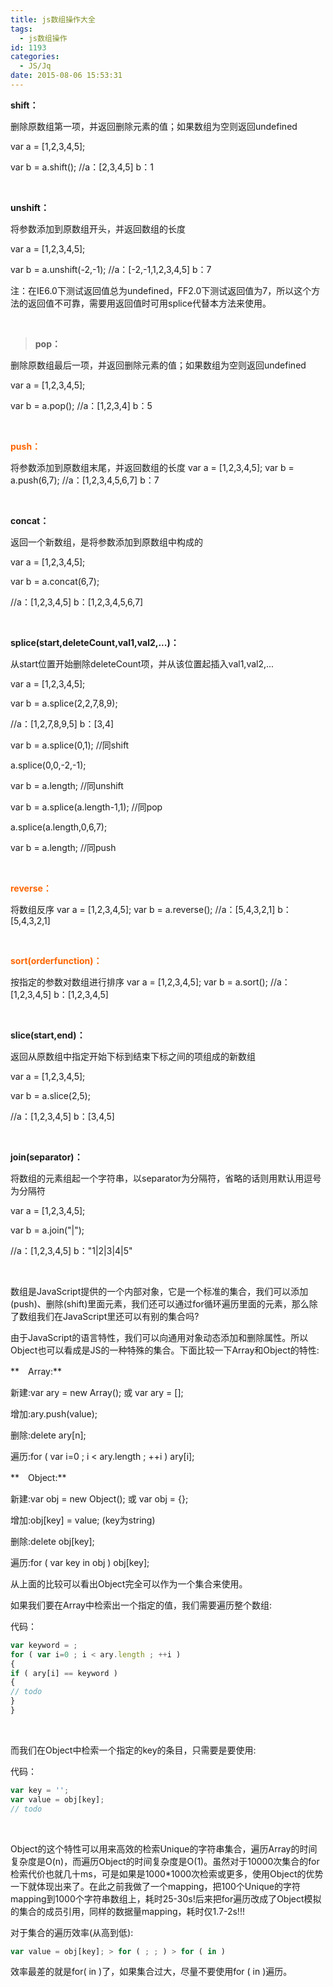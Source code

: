 ```yaml
---
title: js数组操作大全
tags:
  - js数组操作
id: 1193
categories:
  - JS/Jq
date: 2015-08-06 15:53:31
---
```


**shift：**

删除原数组第一项，并返回删除元素的值；如果数组为空则返回undefined

var a = [1,2,3,4,5];

var b = a.shift(); //a：[2,3,4,5] b：1


&nbsp;

**unshift：**

将参数添加到原数组开头，并返回数组的长度

var a = [1,2,3,4,5];

var b = a.unshift(-2,-1);
//a：[-2,-1,1,2,3,4,5] b：7

注：在IE6.0下测试返回值总为undefined，FF2.0下测试返回值为7，所以这个方法的返回值不可靠，需要用返回值时可用splice代替本方法来使用。

&nbsp;

>**pop：**

删除原数组最后一项，并返回删除元素的值；如果数组为空则返回undefined

var a = [1,2,3,4,5];

var b = a.pop(); //a：[1,2,3,4] b：5

&nbsp;

<span style="color: #ff6600;">**push：**</span>

将参数添加到原数组末尾，并返回数组的长度
var a = [1,2,3,4,5];
var b = a.push(6,7); //a：[1,2,3,4,5,6,7] b：7

&nbsp;

**concat：**

返回一个新数组，是将参数添加到原数组中构成的

var a = [1,2,3,4,5];

var b = a.concat(6,7); 

//a：[1,2,3,4,5]
b：[1,2,3,4,5,6,7]

&nbsp;

**splice(start,deleteCount,val1,val2,...)：**

从start位置开始删除deleteCount项，并从该位置起插入val1,val2,...

var a = [1,2,3,4,5];

var b = a.splice(2,2,7,8,9);

//a：[1,2,7,8,9,5] b：[3,4]

var b = a.splice(0,1); //同shift

a.splice(0,0,-2,-1); 

var b = a.length; //同unshift

var b = a.splice(a.length-1,1); //同pop

a.splice(a.length,0,6,7); 

var b = a.length; //同push

&nbsp;

<span style="color: #ff6600;">**reverse：**</span>

将数组反序
var a = [1,2,3,4,5];
var b = a.reverse(); //a：[5,4,3,2,1] b：[5,4,3,2,1]

&nbsp;

<span style="color: #ff6600;">**sort(orderfunction)：**</span>

按指定的参数对数组进行排序
var a = [1,2,3,4,5];
var b = a.sort(); //a：[1,2,3,4,5] b：[1,2,3,4,5]

&nbsp;

**slice(start,end)：**

返回从原数组中指定开始下标到结束下标之间的项组成的新数组

var a = [1,2,3,4,5];

var b = a.slice(2,5); 

//a：[1,2,3,4,5]
b：[3,4,5]

&nbsp;

**join(separator)：**

将数组的元素组起一个字符串，以separator为分隔符，省略的话则用默认用逗号为分隔符

var a = [1,2,3,4,5];

var b = a.join("|"); 

//a：[1,2,3,4,5] b："1|2|3|4|5"

&nbsp;

数组是JavaScript提供的一个内部对象，它是一个标准的集合，我们可以添加(push)、删除(shift)里面元素，我们还可以通过for循环遍历里面的元素，那么除了数组我们在JavaScript里还可以有别的集合吗?

由于JavaScript的语言特性，我们可以向通用对象动态添加和删除属性。所以Object也可以看成是JS的一种特殊的集合。下面比较一下Array和Object的特性:

**　Array:**

新建:var ary = new Array(); 或 var ary = [];

增加:ary.push(value);

删除:delete ary[n];

遍历:for ( var i=0 ; i < ary.length ; ++i ) ary[i];

**　Object:**

新建:var obj = new Object(); 或 var obj = {};

增加:obj[key] = value; (key为string)

删除:delete obj[key];

遍历:for ( var key in obj ) obj[key];

从上面的比较可以看出Object完全可以作为一个集合来使用。

如果我们要在Array中检索出一个指定的值，我们需要遍历整个数组:

代码：
```javascript
var keyword = ;
for ( var i=0 ; i < ary.length ; ++i )
{
if ( ary[i] == keyword )
{
// todo
}
}
```

&nbsp;

而我们在Object中检索一个指定的key的条目，只需要是要使用:

代码：
```javascript
var key = '';
var value = obj[key];
// todo
```

&nbsp;

Object的这个特性可以用来高效的检索Unique的字符串集合，遍历Array的时间复杂度是O(n)，而遍历Object的时间复杂度是O(1)。虽然对于10000次集合的for检索代价也就几十ms，可是如果是1000*1000次检索或更多，使用Object的优势一下就体现出来了。在此之前我做了一个mapping，把100个Unique的字符mapping到1000个字符串数组上，耗时25-30s!后来把for遍历改成了Object模拟的集合的成员引用，同样的数据量mapping，耗时仅1.7-2s!!!

对于集合的遍历效率(从高到低):
```javascript
var value = obj[key]; > for ( ; ; ) > for ( in )
```

效率最差的就是for( in )了，如果集合过大，尽量不要使用for ( in )遍历。